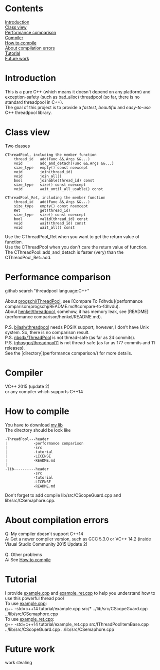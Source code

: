 # Contents
[Introduction](https://github.com/Fdhvdu/ThreadPool/blob/master/README.md#introduction)<br>
[Class view](https://github.com/Fdhvdu/ThreadPool/blob/master/README.md#class-view)<br>
[Performance comparison](https://github.com/Fdhvdu/ThreadPool/blob/master/README.md#performance-comparison)<br>
[Compiler](https://github.com/Fdhvdu/ThreadPool/blob/master/README.md#compiler)<br>
[How to compile](https://github.com/Fdhvdu/ThreadPool/blob/master/README.md#how-to-compile)<br>
[About compilation errors](https://github.com/Fdhvdu/ThreadPool/blob/master/README.md#about-compilation-errors)<br>
[Tutorial](https://github.com/Fdhvdu/ThreadPool/blob/master/README.md#tutorial)<br>
[Future work](https://github.com/Fdhvdu/ThreadPool/blob/master/README.md#future-work)
# Introduction
This is a pure C++ (which means it doesn't depend on any platform) and exception-safety (such as bad_alloc) threadpool (so far, there is no standard threadpool in C++).<br>
The goal of this project is to provide a *fastest*, *beautiful* and *easy-to-use* C++ threadpool library.
# Class view
Two classes

	CThreadPool, including the member function
		thread_id	add(Func &&,Args &&...)
		void		add_and_detach(Func &&,Args &&...)
		size_type	empty() const noexcept
		void		join(thread_id)
		void		join_all()
		bool		joinable(thread_id) const
		size_type	size() const noexcept
		void 		wait_until_all_usable() const
		
	CThreadPool_Ret, including the member function
		thread_id	add(Func &&,Args &&...)
		size_type	empty() const noexcept
		Ret			get(thread_id)
		size_type	size() const noexcept
		bool		valid(thread_id) const
		void		wait(thread_id) const
		void 		wait_all() const
Use the CThreadPool_Ret when you want to get the return value of function.<br>
Use the CThreadPool when you don't care the return value of function.<br>
The CThreadPool::add_and_detach is faster (very) than the CThreadPool_Ret::add.
# Performance comparison
github search "threadpool language:C++"<br><br>
About [progschj/ThreadPool](https://github.com/progschj/ThreadPool), see [Compare To Fdhvdu](performance comparison/progschj/README.md#compare-to-fdhvdu).<br>
About [henkel/threadpool](https://github.com/henkel/threadpool), somehow, it has memory leak, see [README](performance comparison/henkel/README.md).<br><br>
P.S. [bilash/threadpool](https://github.com/bilash/threadpool) needs POSIX support, however, I don't have Unix system. So, there is no comparison result.<br>
P.S. [nbsdx/ThreadPool](https://github.com/nbsdx/ThreadPool) is not thread-safe (as far as 24 commits).<br>
P.S. [tghosgor/threadpool11](https://github.com/tghosgor/threadpool11) is not thread-safe (as far as 177 commits and 11 releases).<br>
See the [directory](performance comparison/) for more details.
# Compiler
VC++ 2015 (update 2)<br>
or any compiler which supports C++14
# How to compile
You have to download [my lib](https://github.com/Fdhvdu/lib)<br>
The directory should be look like

	-ThreadPool---header
	|            -performance comparison
	|            -src
	|            -tutorial
	|            -LICENSE
	|            -README.md
	|
	-lib----------header
	             -src
	             -tutorial
	             -LICENSE
	             -README.md
Don't forget to add compile lib/src/CScopeGuard.cpp and lib/src/CSemaphore.cpp.
# About compilation errors
Q: My compiler doesn't support C++14<br>
A: Get a newer compiler version, such as GCC 5.3.0 or VC++ 14.2 (inside Visual Studio Community 2015 Update 2)<br><br>
Q: Other problems<br>
A: See [How to compile](https://github.com/Fdhvdu/ThreadPool/blob/master/README.md#how-to-compile)
# Tutorial
I provide [example.cpp](tutorial/example.cpp) and [example_ret.cpp](tutorial/example_ret.cpp) to help you understand how to use this powerful thread pool<br>
To use [example.cpp](tutorial/example.cpp):<br>
g++ -std=c++14 tutorial/example.cpp src/* ../lib/src/CScopeGuard.cpp ../lib/src/CSemaphore.cpp<br>
To use [example_ret.cpp](tutorial/example_ret.cpp):<br>
g++ -std=c++14 tutorial/example_ret.cpp src/IThreadPoolItemBase.cpp ../lib/src/CScopeGuard.cpp ../lib/src/CSemaphore.cpp
# Future work
work stealing
